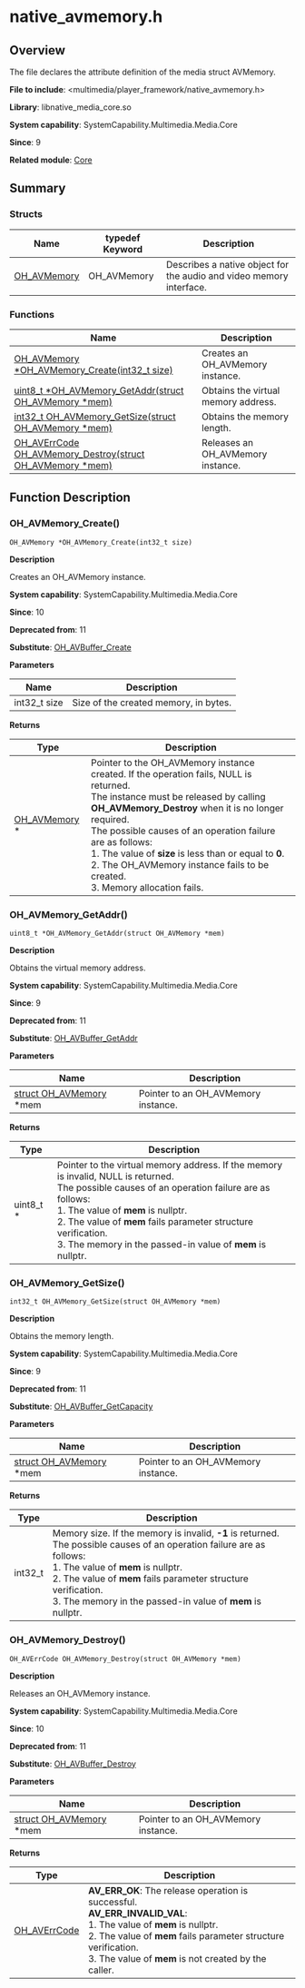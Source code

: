 # native_avmemory.h

<!--Kit: AVCodec Kit-->
<!--Subsystem: Multimedia-->
<!--Owner: @zhanghongran-->
<!--Designer: @dpy2650--->
<!--Tester: @cyakee-->
<!--Adviser: @w_Machine_cc-->

## Overview

The file declares the attribute definition of the media struct AVMemory.

**File to include**: <multimedia/player_framework/native_avmemory.h>

**Library**: libnative_media_core.so

**System capability**: SystemCapability.Multimedia.Media.Core

**Since**: 9

**Related module**: [Core](capi-core.md)

## Summary

### Structs

| Name| typedef Keyword| Description|
| -- | -- | -- |
| [OH_AVMemory](capi-core-oh-avmemory.md) | OH_AVMemory | Describes a native object for the audio and video memory interface.|

### Functions

| Name| Description|
| -- | -- |
| [OH_AVMemory *OH_AVMemory_Create(int32_t size)](#oh_avmemory_create) | Creates an OH_AVMemory instance.|
| [uint8_t *OH_AVMemory_GetAddr(struct OH_AVMemory *mem)](#oh_avmemory_getaddr) | Obtains the virtual memory address.|
| [int32_t OH_AVMemory_GetSize(struct OH_AVMemory *mem)](#oh_avmemory_getsize) | Obtains the memory length.|
| [OH_AVErrCode OH_AVMemory_Destroy(struct OH_AVMemory *mem)](#oh_avmemory_destroy) | Releases an OH_AVMemory instance.|

## Function Description

### OH_AVMemory_Create()

```
OH_AVMemory *OH_AVMemory_Create(int32_t size)
```

**Description**

Creates an OH_AVMemory instance.

**System capability**: SystemCapability.Multimedia.Media.Core

**Since**: 10

**Deprecated from**: 11

**Substitute**: [OH_AVBuffer_Create](capi-native-avbuffer-h.md#oh_avbuffer_create)


**Parameters**

| Name| Description|
| -- | -- |
| int32_t size | Size of the created memory, in bytes.|

**Returns**

| Type| Description|
| -- | -- |
| [OH_AVMemory](capi-core-oh-avmemory.md) * | Pointer to the OH_AVMemory instance created. If the operation fails, NULL is returned.<br> The instance must be released by calling **OH_AVMemory_Destroy** when it is no longer required.<br> The possible causes of an operation failure are as follows:<br> 1. The value of **size** is less than or equal to **0**.<br> 2. The OH_AVMemory instance fails to be created.<br> 3. Memory allocation fails.|

### OH_AVMemory_GetAddr()

```
uint8_t *OH_AVMemory_GetAddr(struct OH_AVMemory *mem)
```

**Description**

Obtains the virtual memory address.

**System capability**: SystemCapability.Multimedia.Media.Core

**Since**: 9

**Deprecated from**: 11

**Substitute**: [OH_AVBuffer_GetAddr](capi-native-avbuffer-h.md#oh_avbuffer_getaddr)


**Parameters**

| Name| Description|
| -- | -- |
| [struct OH_AVMemory](capi-core-oh-avmemory.md) *mem | Pointer to an OH_AVMemory instance.|

**Returns**

| Type| Description|
| -- | -- |
| uint8_t * | Pointer to the virtual memory address. If the memory is invalid, NULL is returned.<br> The possible causes of an operation failure are as follows:<br> 1. The value of **mem** is nullptr.<br> 2. The value of **mem** fails parameter structure verification.<br> 3. The memory in the passed-in value of **mem** is nullptr.|

### OH_AVMemory_GetSize()

```
int32_t OH_AVMemory_GetSize(struct OH_AVMemory *mem)
```

**Description**

Obtains the memory length.

**System capability**: SystemCapability.Multimedia.Media.Core

**Since**: 9

**Deprecated from**: 11

**Substitute**: [OH_AVBuffer_GetCapacity](capi-native-avbuffer-h.md#oh_avbuffer_getcapacity)


**Parameters**

| Name| Description|
| -- | -- |
| [struct OH_AVMemory](capi-core-oh-avmemory.md) *mem | Pointer to an OH_AVMemory instance.|

**Returns**

| Type| Description|
| -- | -- |
| int32_t | Memory size. If the memory is invalid, **-1** is returned.<br> The possible causes of an operation failure are as follows:<br> 1. The value of **mem** is nullptr.<br> 2. The value of **mem** fails parameter structure verification.<br> 3. The memory in the passed-in value of **mem** is nullptr.|

### OH_AVMemory_Destroy()

```
OH_AVErrCode OH_AVMemory_Destroy(struct OH_AVMemory *mem)
```

**Description**

Releases an OH_AVMemory instance.

**System capability**: SystemCapability.Multimedia.Media.Core

**Since**: 10

**Deprecated from**: 11

**Substitute**: [OH_AVBuffer_Destroy](capi-native-avbuffer-h.md#oh_avbuffer_destroy)


**Parameters**

| Name| Description|
| -- | -- |
| [struct OH_AVMemory](capi-core-oh-avmemory.md) *mem | Pointer to an OH_AVMemory instance.|

**Returns**

| Type| Description|
| -- | -- |
| [OH_AVErrCode](capi-native-averrors-h.md#oh_averrcode) | **AV_ERR_OK**: The release operation is successful.<br> **AV_ERR_INVALID_VAL**:<br> 1. The value of **mem** is nullptr.<br> 2. The value of **mem** fails parameter structure verification.<br> 3. The value of **mem** is not created by the caller.|
